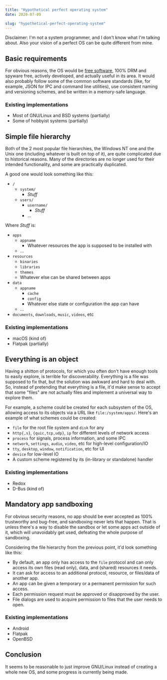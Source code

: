 ```yaml
---
title: "Hypothetical perfect operating system"
date: 2020-07-09

slug: "hypothetical-perfect-operating-system"
---
```


Disclaimer: I'm not a system programmer, and I don't know what I'm
talking about. Also your vision of a perfect OS can be quite different
from mine.

## Basic requirements

For obvious reasons, the OS would be [free software], 100% DRM and
spyware free, actively developed, and actually useful in its area. It
would also probably follow some of the common software standards
(like, for example, JSON for IPC and command line utilities), use
consistent naming and versioning schemes, and be written in a
memory-safe language.

[free software]: https://www.gnu.org/philosophy/free-sw.html

### Existing implementations

* Most of GNU/Linux and BSD systems (partially)
* Some of hobbyist systems (partially)

## Simple file hierarchy

Both of the 2 most popular file hierarchies, the Windows NT one and
the Unix one (including whatever is built on top of it), are quite
complicated due to historical reasons. Many of the directories are no
longer used for their intended functionality, and some are practically
duplicated.

A good one would look something like this:

* `/`
	* `system/`
		* *Stuff*
	* `users/`
		* `username/`
			* *Stuff*
		* ...

Where *Stuff* is:

* `apps`
	* `appname`
		* Whatever resources the app is supposed to be
		  installed with
	* ...
* `resources`
	* `binaries`
	* `libraries`
	* `themes`
	* Whatever else can be shared between apps
* `data`
	* `appname`
		* `cache`
		* `config`
		* Whatever else state or configuration the app can
		  have
	* ...
* `documents`, `downloads`, `music`, `videos`, etc

### Existing implementations

* macOS (kind of)
* Flatpak (partially)

## Everything is an object

Having a shitton of protocols, for which you often don't have enough
tools to easily explore, is terrible for discoverability. Everything
is a file was supposed to fix that, but the solution was awkward and
hard to deal with. So, instead of pretending that everything is a
file, it'd make sense to accept that some "files" are not actually
files and implement a universal way to explore them.

For example, a scheme could be created for each subsystem of the OS,
allowing access to its objects via a URL like `file:/system/apps/`.
Here's an example of what schemes could be created:

* `file` for the root file system and `disk` for any
* `http{,s}`, `{quic,tcp,udp}`, `ip` for different levels of
  network access
* `process` for signals, process information, and some IPC
* `network`, `settings`, `audio`, `video`, etc for high-level
  configuration/IO
* `tty`, `desktop`, `window`, `notification`, etc for UI
* `device` for low-level IO
* A custom scheme registered by its (in-library or standalone)
  handler

### Existing implementations

* Redox
* D-Bus (kind of)

## Mandatory app sandboxing

For obvious security reasons, no app should be ever accepted as 100%
trustworthy and bug-free, and sandboxing never lets that happen. That
is unless there's a way to disable the sandbox or let some apps act
outside of it, which will unavoidably get used, defeating the whole
purpose of sandboxing.

Considering the file hierarchy from the previous point, it'd look
something like this:

* By default, an app only has access to the `file` protocol
  and can only access its own files (read only), data, and
  (shared) resources it needs.
* It can ask for access to an additional protocol, resource,
  or files/data of another app.
* An app can be given a temporary or a permanent permission
  for such access.
* Each permission request must be approved or disapproved by
  the user.
* File dialogs are used to acquire permission to files that
  the user needs to open.

### Existing implementations

* Android
* Flatpak
* OpenBSD

## Conclusion

It seems to be reasonable to just improve GNU/Linux instead of
creating a whole new OS, and some progress is currently being made.
